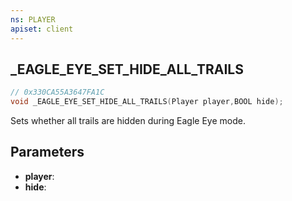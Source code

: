 ```yaml
---
ns: PLAYER
apiset: client
---
```

## _EAGLE_EYE_SET_HIDE_ALL_TRAILS

```c
// 0x330CA55A3647FA1C
void _EAGLE_EYE_SET_HIDE_ALL_TRAILS(Player player,BOOL hide);
```

Sets whether all trails are hidden during Eagle Eye mode.

## Parameters
* **player**:
* **hide**: